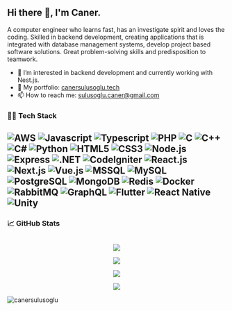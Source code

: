 ## Hi there 👋, I'm Caner.

A computer engineer who learns fast, has an investigate spirit and loves the coding. Skilled in backend development, creating applications that is integrated with database management systems, develop project based software solutions. Great problem-solving skills and predisposition to teamwork.

- 🔭 I’m interested in backend development and currently working with Nest.js.
- 💼 My portfolio: [canersulusoglu.tech](https://canersulusoglu.tech/)
- 📫 How to reach me: sulusoglu.caner@gmail.com


### 👨‍💻 Tech Stack
![AWS](https://img.shields.io/badge/AWS-232F3E.svg?logo=amazon-aws&logoColor=white)
![Javascript](https://img.shields.io/badge/JavaScript-F7DF1E.svg?logo=javascript&logoColor=white)
![Typescript](https://img.shields.io/badge/TypeScript-3178C6.svg?logo=typescript&logoColor=white)
![PHP](https://img.shields.io/badge/PHP-777BB4.svg?logo=php&logoColor=white)
![C](https://img.shields.io/badge/C-A8B9CC.svg?logo=c&logoWidth=10&logoColor=black)
![C++](https://img.shields.io/badge/C++-00599C.svg?logo=cplusplus&logoColor=white)
![C#](https://img.shields.io/badge/c%23-%23239120.svg?logo=csharp&logoColor=white)
![Python](https://img.shields.io/badge/Python-3776AB.svg?logo=python&logoColor=white)
![HTML5](https://img.shields.io/badge/HTML5-E34F26.svg?logo=html5&logoColor=white)
![CSS3](https://img.shields.io/badge/CSS3-1572B6.svg?logo=css3&logoColor=white)
![Node.js](https://img.shields.io/badge/Node.js-339933.svg?logo=node.js&logoColor=white)
![Express](https://img.shields.io/badge/Express-000000.svg?logo=express&logoColor=white)
![.NET](https://img.shields.io/badge/.NET-512BD4.svg?logo=dotnet&logoColor=white)
![CodeIgniter](https://img.shields.io/badge/CodeIgniter-EF4223.svg?logo=codeigniter&logoColor=white)
![React.js](https://img.shields.io/badge/React.js-61DAFB.svg?logo=react&logoColor=black)
![Next.js](https://img.shields.io/badge/Next.js-000000.svg?logo=nextdotjs&logoColor=white)
![Vue.js](https://img.shields.io/badge/Vue.js-4FC08D.svg?logo=vuedotjs&logoColor=white)
![MSSQL](https://img.shields.io/badge/MSSQL-CC2927.svg?logo=microsoftsqlserver&logoColor=white)
![MySQL](https://img.shields.io/badge/MySQL-4479A1.svg?logo=mysql&logoColor=white)
![PostgreSQL](https://img.shields.io/badge/PostgreSQL-4169E1.svg?logo=postgresql&logoColor=white)
![MongoDB](https://img.shields.io/badge/MongoDB-47A248.svg?logo=mongodb&logoColor=white)
![Redis](https://img.shields.io/badge/Redis-DC382D.svg?logo=redis&logoColor=white)
![Docker](https://img.shields.io/badge/Docker-2496ED.svg?logo=docker&logoColor=white)
![RabbitMQ](https://img.shields.io/badge/RabbitMQ-FF6600.svg?logo=rabbitmq&logoColor=white)
![GraphQL](https://img.shields.io/badge/GraphQL-%23E535AB.svg?logo=graphql&logoColor=white)
![Flutter](https://img.shields.io/badge/Flutter-02569B.svg?logo=flutter&logoColor=white)
![React Native](https://img.shields.io/badge/React&nbsp;Native-61DAFB.svg?logo=react&logoColor=black)
![Unity](https://img.shields.io/badge/Unity-FFFFFF.svg?logo=unity&logoColor=black)
---


### 📈 GitHub Stats

<p align="center" style="margin-top:2rem">
  <img src="https://github-readme-stats.vercel.app/api?username=canersulusoglu&count_private=true&show_icons=true&hide=contribs,prs&theme=tokyonight&bg_color=FFFFFF00" />
</p>

<p align="center">
  <img src="https://github-readme-streak-stats.herokuapp.com?user=canersulusoglu&theme=tokyonight&background=FFFFFF00" />
</p>

<p align="center">
  <img src="https://github-readme-stats.vercel.app/api/top-langs/?username=canersulusoglu&layout=compact&hide=php,css,html&theme=tokyonight&langs_count=4&bg_color=FFFFFF00" />
</p>

<p align="center">
  <img src="https://github-profile-trophy.vercel.app/?username=canersulusoglu&theme=tokyonight&margin-w=15&margin-h=15&column=4&no-bg=true" />
</p>

<p align="left"> 
  <img src="https://komarev.com/ghpvc/?username=canersulusoglu&label=Profile%20views&color=0e75b6&style=flat" alt="canersulusoglu"/> 
</p>
